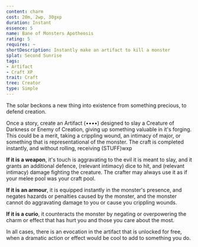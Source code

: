 ```yaml
---
content: charm
cost: 20m, 2wp, 30gxp
duration: Instant
essence: 5
name: Bane of Monsters Apotheosis
rating: 5
requires: ~
shortDescription: Instantly make an artifact to kill a monster
splat: Second Sunrise
tags:
- Artifact
- Craft XP
trait: Craft
tree: Creator
type: Simple
---
```


The solar beckons a new thing into existence from something precious, to defend creation.

Once a story, create an Artifact (••••) designed to slay a Creature of Darkness or Enemy of Creation, giving up something valuable in it's forging. This could be a merit, taking a crippling wound, an intimacy of major, or something that is representational of the monster. The craft is completed instantly, and without rolling, receiving (STUFF)wxp

**If it is a weapon**, it's touch is aggravating to the evil it is meant to slay, and it grants an additional defence, (relevant intimacy) dice to hit, and (relevant intimacy) damage fighting the creature. The crafter may always use it as if your melee pool was your craft pool.

**If it is an armour**, it is equipped instantly in the monster's presence, and negates hazards or penalties caused by the monster, and the monster cannot do aggravating damage to you or cause you crippling wounds.

**If it is a curio**, it counteracts the monster by negating or overpowering the charm or effect that has hurt you and those you care about the most.

In all cases, there is an evocation in the artifact that is unlocked for free, when a dramatic action or effect would be cool to add to something you do.
